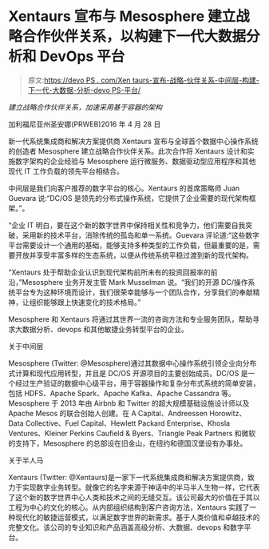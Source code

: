 # Xentaurs 宣布与 Mesosphere 建立战略合作伙伴关系，以构建下一代大数据分析和 DevOps 平台

> 原文:[https://devo PS . com/Xen taurs-宣布-战略-伙伴关系-中间层-构建-下一代-大数据-分析-devo PS-平台/](https://devops.com/xentaurs-announces-strategic-partnership-mesosphere-build-next-generation-big-data-analytics-devops-platforms/)

*建立战略合作伙伴关系，加速采用基于容器的架构*

加利福尼亚州圣安娜(PRWEB)2016 年 4 月 28 日

新一代系统集成商和解决方案提供商 Xentaurs 宣布与全球首个数据中心操作系统的创造者 Mesosphere 建立战略合作伙伴关系。此次合作将 Xentaurs 设计和实施数字架构的企业经验与 Mesosphere 运行微服务、数据驱动型应用程序和其他现代 IT 工作负载的领先平台相结合。

中间层是我们向客户推荐的数字平台的核心。Xentaurs 的首席策略师 Juan Guevara 说:“DC/OS 是领先的分布式操作系统，它提供了企业需要的现代架构框架。”。

“企业 IT 明白，要在这个新的数字世界中保持相关性和竞争力，他们需要自我突破，采用新的技术平台，消除传统的孤岛和单一系统。Guevara 评论道:“这些数字平台需要设计一个通用的基础，能够支持多种类型的工作负载，但最重要的是，需要开放并享受丰富多样的生态系统，以便从传统系统平稳过渡到新的现代架构。

“Xentaurs 处于帮助企业认识到现代架构前所未有的投资回报率的前沿，”Mesosphere 业务开发主管 Mark Musselman 说。“我们的开源 DC/操作系统平台专为这种环境而设计，我们很荣幸能够与一个团队合作，分享我们的奉献精神，让组织能够跟上快速变化的技术格局。”

Mesosphere 和 Xentaurs 将通过其世界一流的咨询方法和专业服务团队，帮助寻求大数据分析、devops 和其他敏捷业务转型平台的企业。

关于中间层

Mesosphere (Twitter: @Mesosphere)通过其数据中心操作系统引领企业向分布式计算和现代应用转型，并且是 DC/OS 开源项目的主要创始成员。DC/OS 是一个经过生产验证的数据中心级平台，用于容器操作和复杂分布式系统的简单安装，包括 HDFS、Apache Spark、Apache Kafka、Apache Cassandra 等。Mesosphere 于 2013 年由 Airbnb 和 Twitter 的超大规模基础设施设计师以及 Apache Mesos 的联合创始人创建。在 A Capital、Andreessen Horowitz、Data Collective、Fuel Capital、Hewlett Packard Enterprise、Khosla Ventures、Kleiner Perkins Caufield & Byers、Triangle Peak Partners 和微软的支持下，Mesosphere 的总部设在旧金山，在纽约和德国汉堡设有办事处。

关于半人马

Xentaurs (Twitter: @Xentaurs)是一家下一代系统集成商和解决方案提供商，致力于实现数字业务转型。就像它的名字来源于神话中的半马半人生物一样，它代表了这个新的数字世界中心人类和技术之间的无缝交互。该公司最大的价值在于其以工程为中心的文化的核心。从内部组织结构到客户咨询方法，Xentaurs 实践了一种现代化的敏捷运营模式，以满足数字世界的新需求。基于人类价值和卓越技术的完整文化。该公司的专业知识和产品涵盖高级分析、大数据、devops 和数字平台。